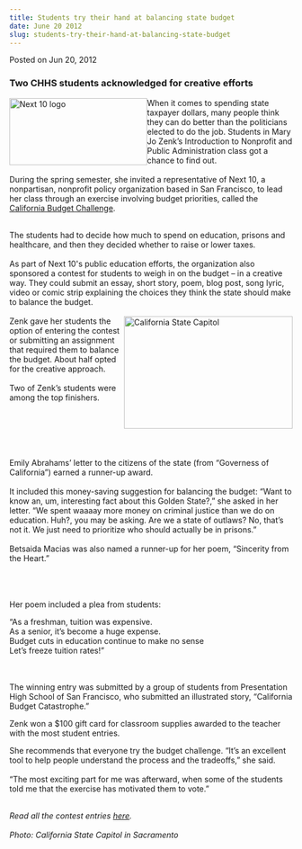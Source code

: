 ```yaml
---
title: Students try their hand at balancing state budget
date: June 20 2012
slug: students-try-their-hand-at-balancing-state-budget
---
```





<span class="date">Posted on Jun 20, 2012    </span>
<h3>Two CHHS students acknowledged for creative efforts</h3>
<p><img alt="Next 10 logo" src="http://news.csumb.edu/sites/default/files/65/attachments/news/images/next10_home_logo_06.png" style="float:left; width:245px; height:119px">When it comes to
spending state taxpayer dollars, many people think they can do
better than the politicians elected to do the job. Students in Mary
Jo Zenk&#x2019;s Introduction to Nonprofit and Public Administration class
got a chance to find out.<br>
<br>
During the spring semester, she invited a representative of Next
10, a nonpartisan, nonprofit policy organization based in San
Francisco, to lead her class through an exercise involving budget
priorities, called the <a href="http://www.budgetchallenge.org/respondents/new" rel="nofollow">California Budget Challenge</a>.&#xA0;</br></br></img></p>
<p>The students had to decide how much to spend on education,
prisons and healthcare, and then they decided whether to raise or
lower taxes.<br>
<br>
As part of Next 10&apos;s public education efforts, the organization
also sponsored a contest for students to weigh in on the budget &#x2013;
in a creative way. They could submit an essay, short story, poem,
blog post, song lyric, video or comic strip explaining the choices
they think the state should make to balance the budget.<br>
<br>
<img alt="California State Capitol" src="http://news.csumb.edu/sites/default/files/65/attachments/news/images/state-capitol-sacramento-ca338.jpg" style="float:right; width:300px; height:200px">Zenk gave her
students the option of entering the contest or submitting an
assignment that required them to balance the budget. About half
opted for the creative approach.<br>
<br>
Two of Zenk&#x2019;s students were among the top finishers.</br></br></img></br></br></br></br></p>
<p>Emily Abrahams&#x2019; letter to the citizens of the state (from
&#x201C;Governess of California&#x201D;) earned a runner-up award.<br>
<br>
It included this money-saving suggestion for balancing the budget:
&#x201C;Want to know an, um, interesting fact about this Golden State?,&#x201D;
she asked in her letter. &#x201C;We spent waaaay more money on criminal
justice than we do on education. Huh?, you may be asking. Are we a
state of outlaws? No, that&#x2019;s not it. We just need to prioritize who
should actually be in prisons.&#x201D;&#xA0;<br>
<br>
Betsaida Macias was also named a runner-up for her poem, &#x201C;Sincerity
from the Heart.&#x201D;</br></br></br></br></p>
<p>Her poem included a plea from students:</p>
<p>&#x201C;As a freshman, tuition was expensive.<br>
As a senior, it&#x2019;s become a huge expense.<br>
Budget cuts in education continue to make no sense<br>
Let&#x2019;s freeze tuition rates!&#x201D;</br></br></br></p>
<p>The winning entry was submitted by a group of students from
Presentation High School of San Francisco, who submitted an
illustrated story, &#x201C;California Budget Catastrophe.&#x201D;</p>
<p>Zenk won a $100 gift card for classroom supplies awarded to the
teacher with the most student entries.</p>
<p>She recommends that everyone try the budget challenge. &#x201C;It&#x2019;s an
excellent tool to help people understand the process and the
tradeoffs,&#x201D; she said.<br>
<br>
&#x201C;The most exciting part for me was afterward, when some of the
students told me that the exercise has motivated them to
vote.&#x201D;&#xA0;</br></br></p>
<p><em>Read all the contest entries <a href="http://next10.org/2012-student-contest" rel="nofollow">here</a>.&#xA0;<br>
<br>
Photo: California State Capitol in Sacramento</br></br></em></p>
<p><br>
&#xA0;</br></p>





